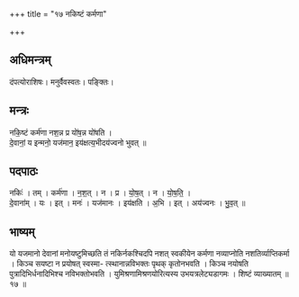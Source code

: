 +++
title = "१७ नकिष्टं कर्मणा"

+++
## अधिमन्त्रम्
दंपत्योराशिषः। मनुर्वैवस्वतः। पङ्क्तिः।

## मन्त्रः
नकि॒ष्टं कर्म॑णा नश॒न्न प्र यो॑ष॒न्न यो॑षति ।  
दे॒वानां॒ य इन्मनो॒ यज॑मान॒ इय॑क्षत्य॒भीदय॑ज्वनो भुवत् ॥

## पदपाठः
नकिः॑ । तम् । कर्म॑णा । न॒श॒त् । न । प्र । यो॒ष॒त् । न । यो॒ष॒ति॒ ।  
दे॒वाना॑म् । यः । इत् । मनः॑ । यज॑मानः । इय॑क्षति । अ॒भि । इत् । अय॑ज्वनः । भु॒व॒त् ॥

## भाष्यम्
यो यजमानो देवानां मनोयष्टुमिच्छति तं नकिर्नकश्चिदपि नशत् स्वकीयेन कर्मणा नव्याप्नोति नशतिर्व्याप्तिकर्मा । किञ्च सयष्टा न प्रयोषत् स्वस्मा- त्स्थानान्नविभक्तः पृथक् कृतोनभवति । किञ्च नयोषति पुत्रादिभिर्धनादिभिश्च नविभक्तोभवति । युमिश्रणामिश्रणयोरित्यस्य उभयत्रलेट्यडागमः । शिष्टं व्याख्यातम् ॥ १७ ॥